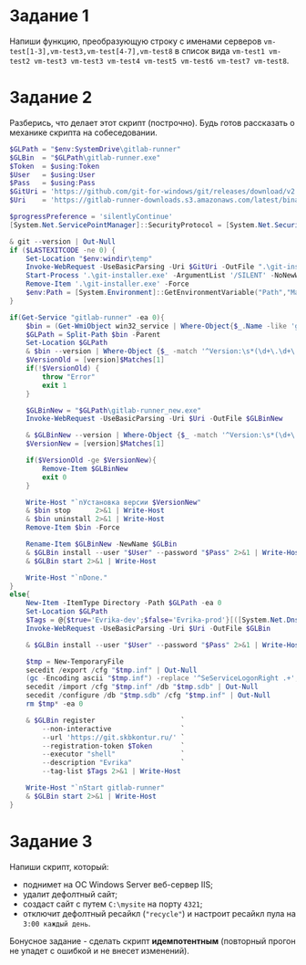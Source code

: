# Задание 1
Напиши функцию, преобразующую строку с именами серверов ```vm-test[1-3],vm-test3,vm-test[4-7],vm-test8```
в список вида ```vm-test1 vm-test2 vm-test3 vm-test3 vm-test4 vm-test5 vm-test6 vm-test7 vm-test8```.

# Задание 2
Разберись, что делает этот скрипт (построчно). Будь готов рассказать о механике скрипта на собеседовании.
```powershell
$GLPath = "$env:SystemDrive\gitlab-runner"
$GLBin  = "$GLPath\gitlab-runner.exe"
$Token  = $using:Token
$User   = $using:User
$Pass   = $using:Pass
$GitUri = 'https://github.com/git-for-windows/git/releases/download/v2.25.0.windows.1/Git-2.25.0-64-bit.exe'
$Uri    = 'https://gitlab-runner-downloads.s3.amazonaws.com/latest/binaries/gitlab-runner-windows-amd64.exe'

$progressPreference = 'silentlyContinue'
[System.Net.ServicePointManager]::SecurityProtocol = [System.Net.SecurityProtocolType]'Ssl3,Tls,Tls11,Tls12'

& git --version | Out-Null
if ($LASTEXITCODE -ne 0) {
    Set-Location "$env:windir\temp"
    Invoke-WebRequest -UseBasicParsing -Uri $GitUri -OutFile ".\git-installer.exe"
    Start-Process '.\git-installer.exe' -ArgumentList '/SILENT' -NoNewWindow -Wait
    Remove-Item '.\git-installer.exe' -Force
    $env:Path = [System.Environment]::GetEnvironmentVariable("Path","Machine") + ";" + [System.Environment]::GetEnvironmentVariable("Path","User")
}

if(Get-Service "gitlab-runner" -ea 0){
    $bin = (Get-WmiObject win32_service | Where-Object{$_.Name -like 'gitlab-runner'} | Select-Object PathName).PathName -split ' ' | Select-Object -First 1
    $GLPath = Split-Path $bin -Parent
    Set-Location $GLPath
    & $bin --version | Where-Object {$_ -match '^Version:\s*(\d+\.\d+\.\d+)'} | Out-Null
    $VersionOld = [version]$Matches[1]
    if(!$VersionOld) {
        throw "Error"
        exit 1
    }

    $GLBinNew = "$GLPath\gitlab-runner_new.exe"
    Invoke-WebRequest -UseBasicParsing -Uri $Uri -OutFile $GLBinNew

    & $GLBinNew --version | Where-Object {$_ -match '^Version:\s*(\d+\.\d+\.\d+)'} | Out-Null
    $VersionNew = [version]$Matches[1]

    if($VersionOld -ge $VersionNew){
        Remove-Item $GLBinNew
        exit 0
    }

    Write-Host "`nУстановка версии $VersionNew"
    & $bin stop      2>&1 | Write-Host
    & $bin uninstall 2>&1 | Write-Host
    Remove-Item $bin -Force

    Rename-Item $GLBinNew -NewName $GLBin
    & $GLBin install --user "$User" --password "$Pass" 2>&1 | Write-Host
    & $GLBin start 2>&1 | Write-Host

    Write-Host "`nDone."
}
else{
    New-Item -ItemType Directory -Path $GLPath -ea 0
    Set-Location $GLPath
    $Tags = @{$true='Evrika-dev';$false='Evrika-prod'}[([System.Net.Dns]::GetHostByName("localhost").HostName) -match 'dev.kontur']
    Invoke-WebRequest -UseBasicParsing -Uri $Uri -OutFile $GLBin

    & $GLBin install --user "$User" --password "$Pass" 2>&1 | Write-Host

    $tmp = New-TemporaryFile
    secedit /export /cfg "$tmp.inf" | Out-Null
    (gc -Encoding ascii "$tmp.inf") -replace '^SeServiceLogonRight .+', "`$0,$User" | sc -Encoding ascii "$tmp.inf"
    secedit /import /cfg "$tmp.inf" /db "$tmp.sdb" | Out-Null
    secedit /configure /db "$tmp.sdb" /cfg "$tmp.inf" | Out-Null
    rm $tmp* -ea 0

    & $GLBin register                     `
        --non-interactive                 `
        --url 'https://git.skbkontur.ru/' `
        --registration-token $Token       `
        --executor "shell"                `
        --description "Evrika"            `
        --tag-list $Tags 2>&1 | Write-Host

    Write-Host "`nStart gitlab-runner"
    & $GLBin start 2>&1 | Write-Host
}
```

# Задание 3
Напиши скрипт, который:
- поднимет на ОС Windows Server веб-сервер IIS;
- удалит дефолтный сайт;
- создаст сайт с путем ```C:\mysite``` на порту ```4321```; 
- отключит дефолтный ресайкл (```"recycle"```) и настроит ресайкл пула на ```3:00 каждый день```.

Бонусное задание - сделать скрипт **идемпотентным** (повторный прогон не упадет с ошибкой и не внесет изменений).